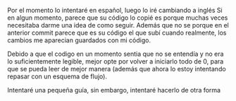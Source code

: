 Por el momento lo intentaré en español, luego lo iré cambiando a inglés
Si en algun momento, parece que su código lo copié es porque muchas veces necesitaba darme una idea de como seguir. Además que no se porque en el anterior commit parece que es su código el que subí cuando realmente, los cambios me aparecian guardados con mi código.

Debido a que el codigo en un momento sentia que no se entendía y no era lo suficientemente legible, mejor opte por volver a iniciarlo todo de 0, para que se pueda leer de mejor manera (además que ahora lo estoy intentando repasar con un esquema de flujo).

Intentaré una pequeña guía, sin embargo, intentaré hacerlo de otra forma 